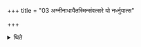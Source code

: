 +++
title = "03 अग्नीनाधायैतस्मिन्संवत्सरे यो नर्ध्नुयात्स"

+++

<details><summary>थिते</summary>

3. He who will not prosper after having established fire in that year should establish them again. (Similarly) a sacrificer desirous of progeny, desirous of cattle, desirous of prosperity (should re-establish fires). (Similarly) at the time of distress, death of son, when his relatives are being suppressed or when he will become cripple on account of any limb (should re-establish fires).   

[^1]: Cp. TS I.5.1.4, MS I.7.2. KS VIII.15.
</details>
